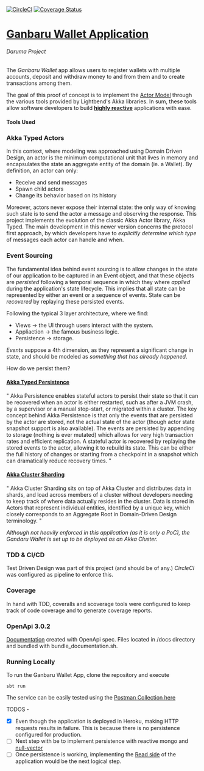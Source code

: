 [![CircleCI](https://circleci.com/gh/circleci/circleci-docs.svg?style=svg)](https://app.circleci.com/pipelines/github/JulianIrigoyen/ganbaru-wallet)
[![Coverage Status](https://coveralls.io/repos/github/JulianIrigoyen/ganbaru-wallet/badge.svg?branch=master)](https://coveralls.io/github/JulianIrigoyen/ganbaru-wallet?branch=master)
# [Ganbaru Wallet Application](https://ganbaru-wallet.herokuapp.com/v1/doc)
###### Daruma Project
The _Ganbaru Wallet_ app allows users to register wallets with multiple accounts, deposit and withdraw money to and from them and to create transactions among them. 

The goal of this proof of concept is to implement the [Actor Model](https://doc.akka.io/docs/akka/current/typed/guide/actors-motivation.html) through the various tools provided by Lightbend's Akka libraries. In sum, these tools allow software developers to build **[highly reactive](https://www.lightbend.com/blog/reactive-manifesto-20)** applications with ease.

#### Tools Used

### Akka Typed Actors
In this context, where modeling was approached using Domain Driven Design, an actor is the minimum computational unit that lives in memory and encapsulates the state an aggregate entity of the domain (ie. a Wallet). By definition, an actor can only:

* Receive and send messages
* Spawn child actors 
* Change its behavior based on its history

Moreover, actors never expose their internal state: the only way of knowing such state is to send the actor a message and observing the response. 
This project implements the evolution of the classic Akka Actor library, Akka Typed. The main development in this newer version concerns the protocol first approach, by which developers have to _explicitly determine which *type*_ of messages each actor can handle and when. 

### Event Sourcing
The fundamental idea behind event sourcing is to allow changes in the state of our application to be captured in an Event object, and that these objects are *_persisted_* following a temporal sequence in which they where *_applied_* during the application's state lifecycle. This implies that all state can be represented by either an event or a sequence of events. State can be _recovered_ by replaying these persisted events. 

Following the typical 3 layer architecture, where we find: 
* Views       -> the UI through users interact with the system. 
* Appliaction -> the famous business logic.
* Persistence -> storage.

_*Events*_ suppose a 4th dimension, as they represent a significant change in state, and should be modeled as *something that has already happened*. 

How do we persist them?

#### [Akka Typed Persistence](https://doc.akka.io/docs/akka/current/typed/persistence.html)
" Akka Persistence enables stateful actors to persist their state so that it can be recovered when an actor 
is either restarted, such as after a JVM crash, by a supervisor or a manual stop-start, or migrated within a cluster. The key concept behind Akka Persistence is that only the events that are persisted by the actor are stored, not the actual state of the actor (though actor state snapshot support is also available). The events are persisted by appending to storage (nothing is ever mutated) which allows for very high transaction rates and efficient replication. A stateful actor is recovered by replaying the stored events to the actor, allowing it to rebuild its state. This can be either the full history of changes or starting from a checkpoint in a snapshot which can dramatically reduce recovery times. "


#### [Akka Cluster Sharding](https://doc.akka.io/docs/akka/current/typed/cluster-sharding.html)
" Akka Cluster Sharding sits on top of Akka Cluster and distributes data in shards, and load across members of a cluster without developers needing to keep track of where data actually resides in the cluster. Data is stored in Actors that represent individual entities, identified by a unique key, which closely corresponds to an Aggregate Root in Domain-Driven Design terminology. "

_Although not heavily enforced in this application (as it is only a PoC), the Gandaru Wallet is set up to be deployed as an Akka Cluster._ 

### TDD & CI/CD
Test Driven Design was part of this project (and should be of any.) *CircleCI* was configured as pipeline to enforce this.

### Coverage
In hand with TDD, coveralls and scoverage tools were configured to keep track of code coverage and to generate coverage reports. 

### OpenApi 3.0.2
[Documentation](https://ganbaru-wallet.herokuapp.com/v1/doc) created with OpenApi spec. Files located in /docs directory and bundled with bundle_documentation.sh.

### Running Locally
To run the Ganbaru Wallet App, clone the repository and execute
```
sbt run
```

The service can be easily tested using the [Postman Collection here](https://gofile.io/d/AFI7RL)

TODOS -
- [x] Even though the application is deployed in Heroku, making HTTP requests results in failure. This is because there is no persistence configured for production. 
- [ ] Next step with be to implement persistence with reactive mongo and [null-vector](https://github.com/null-vector/akka-reactivemongo-plugin)
- [ ] Once persistence is working, implementing the [Read side](https://cqrs.nu/Faq/read-sides#:~:text=What%20is%20a%20read%20side,be%20made%20on%20that%20model.) of the application would be the next logical step. 
